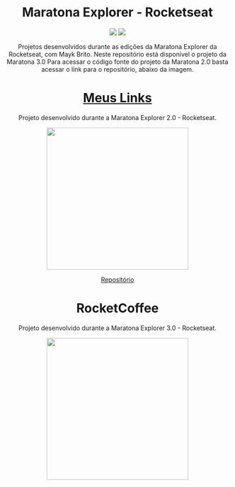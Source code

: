 <div align='center'> 

# Maratona Explorer - Rocketseat
 
<p align='center'> <a href="https://developer.mozilla.org/pt-BR/docs/Web/HTML" target="_blank"> <img src="https://img.shields.io/badge/HTML5-E34F26?style=for-the-badge&logo=html5&logoColor=white" /></a>
 <a href="https://developer.mozilla.org/pt-BR/docs/Web/CSS" target="_blank"><img src="https://img.shields.io/badge/CSS3-1572B6?style=for-the-badge&logo=css3&logoColor=white" />  </a>
<br>

Projetos desenvolvidos durante as edições da Maratona Explorer da Rocketseat, com Mayk Brito.
Neste repositório está disponível o projeto da Maratona 3.0 Para acessar o código fonte do projeto da Maratona 2.0 basta acessar o link para o repositório, abaixo da imagem.


# <a href='https://wanuzia.github.io/wanuzia-links/'>Meus Links</a>


Projeto desenvolvido durante a Maratona Explorer 2.0 - Rocketseat.

 <img width=320px  src="https://user-images.githubusercontent.com/98324557/178584599-f9a312e1-ade7-44bd-bc9a-6d9f331440c9.gif" />
 
 <a href="https://github.com/Wanuzia/wanuzia-links">Reposítório</a>
 
 # RocketCoffee

Projeto desenvolvido durante a Maratona Explorer 3.0 - Rocketseat.

<img width=320px src="https://user-images.githubusercontent.com/98324557/183793535-03c7a61b-bb10-4c21-84df-394ce0681491.png" />
</div>
